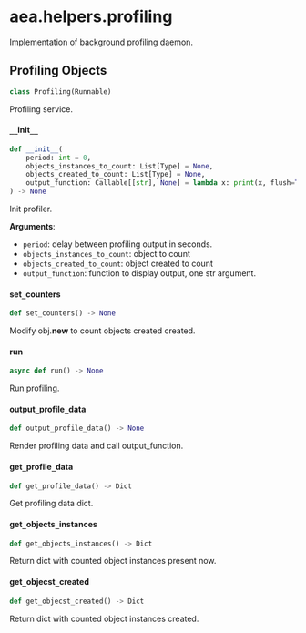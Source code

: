 <a id="aea.helpers.profiling"></a>

# aea.helpers.profiling

Implementation of background profiling daemon.

<a id="aea.helpers.profiling.Profiling"></a>

## Profiling Objects

```python
class Profiling(Runnable)
```

Profiling service.

<a id="aea.helpers.profiling.Profiling.__init__"></a>

#### `__`init`__`

```python
def __init__(
    period: int = 0,
    objects_instances_to_count: List[Type] = None,
    objects_created_to_count: List[Type] = None,
    output_function: Callable[[str], None] = lambda x: print(x, flush=True)
) -> None
```

Init profiler.

**Arguments**:

- `period`: delay between profiling output in seconds.
- `objects_instances_to_count`: object to count
- `objects_created_to_count`: object created to count
- `output_function`: function to display output, one str argument.

<a id="aea.helpers.profiling.Profiling.set_counters"></a>

#### set`_`counters

```python
def set_counters() -> None
```

Modify obj.__new__ to count objects created created.

<a id="aea.helpers.profiling.Profiling.run"></a>

#### run

```python
async def run() -> None
```

Run profiling.

<a id="aea.helpers.profiling.Profiling.output_profile_data"></a>

#### output`_`profile`_`data

```python
def output_profile_data() -> None
```

Render profiling data and call output_function.

<a id="aea.helpers.profiling.Profiling.get_profile_data"></a>

#### get`_`profile`_`data

```python
def get_profile_data() -> Dict
```

Get profiling data dict.

<a id="aea.helpers.profiling.Profiling.get_objects_instances"></a>

#### get`_`objects`_`instances

```python
def get_objects_instances() -> Dict
```

Return dict with counted object instances present now.

<a id="aea.helpers.profiling.Profiling.get_objecst_created"></a>

#### get`_`objecst`_`created

```python
def get_objecst_created() -> Dict
```

Return dict with counted object instances created.

